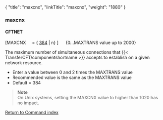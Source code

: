 {
    "title": "maxcnx",
    "linkTitle": "maxcnx",
    "weight": "1880"
}<span id="maxcnx"></span>

### maxcnx

#### CFTNET

\[MAXCNX     = { <u>384</u>
| n} \]      {0...MAXTRANS value up to 2000}

The maximum number of simultaneous connections that  {{< TransferCFT/componentshortname  >}} accepts
to establish on a given network resource.

-   Enter
    a value between 0 and 2 times the MAXTRANS
    value
-   Recommended value is the same as the MAXTRANS value
-   Default = 384

> **Note**  
> On Unix systems, setting the MAXCNX value to higher than 1020  has no impact.

[Return to Command index](../../)
